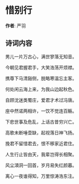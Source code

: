 # 惜别行

**作者**: 严羽

## 诗词内容

男儿一片万古心，满世寥落无知音。

今朝见君握君手，大笑浩荡开烦襟。

携尊下马清谿侧，脱略寒温忘主客。

何处闲云海上来，为我山边起秋色。

自顾沈迷类蜀庄，爱君才术过冯唐。

座中然诺两相许，一饮不觉连百觞。

下悲世事及危乱，上话古昔穷兴亡。

高歌未断唾壶缺，起视落日神飞扬。

挽君不留惜君去，恨不移家近君住。

人生行止皆由天，我辈岂得长相聚。

风尘澒洞一回首，岁月易失红颜暮。

离心一夜谁得知，万里惊涛浩东注。

